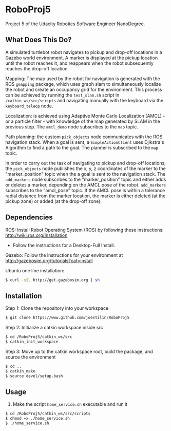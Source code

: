 # RoboProj5
Project 5 of the Udacity Robotics Software Engineer NanoDegree.

## What Does This Do?
A simulated turtlebot robot navigates to pickup and drop-off locations in a Gazebo world environment. A marker is 
displayed at the pickup location until the robot reaches it, and reappears when the robot subsequently reaches the
drop-off location.

Mapping: The map used by the robot for navigation is generated with the ROS ```gmapping``` package, which uses graph slam to
simultaneously localize the robot and create an occupancy grid for the environment. This process can be achieved by
running the ```test_slam.sh``` script in ```/catkin_ws/src/scripts``` and navigating manually with the keyboard via
the ```keyboard_teleop``` node.

Localization: is achieved using Adaptive Monte Carlo Localization (AMCL) - or a particle filter - with knowledge of
the map generated by SLAM in the previous step. The ```amcl_demo``` node subscribes to the ```map``` topic.

Path planning: the custom ```pick_objects``` node communicates with the ROS navigation stack. When a goal is sent, 
a ```SimpleActionClient``` uses Djikstra's Algorithm to find a path to the goal. The planner is subscribed to the
```map``` topic.

In order to carry out the task of navigating to pickup and drop-off locations, the ```pick_objects``` node publishes
the x, y, z coordinates of the marker to the "marker_position" topic when the a goal is sent to the navigation stack. 
The ```add_markers``` node subscribes to the "marker_position" topic and either adds or deletes a marker, depending on
the AMCL pose of the robot. ```add_markers``` subscribes to the "amcl_pose" topic. If the AMCL pose is within a tolerance
radial distance from the marker location, the marker is either deleted (at the pickup zone) or added (at the drop-off zone).

## Dependencies

ROS: Install Robot Operating System (ROS) by following these instructions: http://wiki.ros.org/Installation
   * Follow the instructions for a Desktop-Full Install.

Gazebo: Follow the instructions for your environment at http://gazebosim.org/tutorials?cat=install

Ubuntu one line installation:
```bash
$ curl -sSL http://get.gazebosim.org | sh
```

## Installation

Step 1:
Clone the repository into your workspace
```bash
$ git clone https://www.github.com/joestilin/RoboProj5
```

Step 2:
Initialize a catkin workspace inside src
```bash
$ cd /RoboProj5/catkin_ws/src
$ catkin_init_workspace
```
Step 3:
Move up to the catkin workspace root, build the package, and source the environment
```bash
$ cd ..
$ catkin_make
$ source devel/setup.bash
```

## Usage

1. Make the script ```home_service.sh``` executable and run it
```bash
$ cd /RoboProj5/catkin_ws/src/scripts
$ chmod +x ./home_service.sh
$ ./home_service.sh
```



